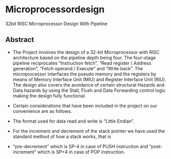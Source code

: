# Microprocessordesign
32bit RISC Microprocessor Design With Pipeline


## Abstract

* The Project involves the design of a 32-bit Microprocessor with RISC architecture based on the pipeline depth being four. The four-stage pipeline reciprocates “Instruction fetch”, “Read register / Address generation”, “Fetch operand / Execute” and “Write back”. The microprocessor interfaces the pseudo memory and the registers by means of Memory Interface Unit (MIU) and Register Interface Unit (RIU). The design also covers the avoidance of certain structural Hazards and Data hazards by using the Stall, Flush and Data Forwarding control logic making the design fully functional.

* Certain considerations that have been included in the project on our convenience are as follows.

* The format used for data read and write is “Little Endian”.
 
* For the increment and decrement of the stack pointer we have used the standard method of how a stack works, that is 

* “pre-decrement” which is SP-4 in case of PUSH instruction and “post-increment” which is SP+4 in case of POP instruction.
